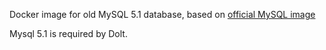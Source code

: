 Docker image for old MySQL 5.1 database, based on [official MySQL image](https://github.com/docker-library/mysql)

Mysql 5.1 is required by Dolt.
